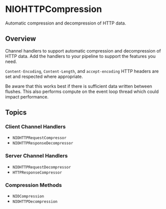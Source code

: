 # NIOHTTPCompression

Automatic compression and decompression of HTTP data.

## Overview

Channel handlers to support automatic compression and decompression of HTTP data.  Add the handlers to your pipeline to support the features you need.

`Content-Encoding`, `Content-Length`, and `accept-encoding` HTTP headers are set and respected where appropriate.

Be aware that this works best if there is sufficient data written between flushes.  This also performs compute on the event loop thread which could impact performance.

## Topics

### Client Channel Handlers

- ``NIOHTTPRequestCompressor``
- ``NIOHTTPResponseDecompressor``

### Server Channel Handlers
- ``NIOHTTPRequestDecompressor``
- ``HTTPResponseCompressor``

### Compression Methods

- ``NIOCompression``
- ``NIOHTTPDecompression``
